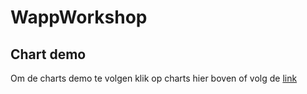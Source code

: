 # WappWorkshop
## Chart demo
Om de charts demo te volgen klik op charts hier boven of volg de [link](https://github.com/Kiiwuu/WappWorkshop/tree/master/Charts)
